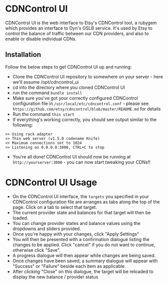 CDNControl UI
===========
CDNControl UI is the web interface to Etsy's CDNControl tool, a rubygem which provides an interface to Dyn's GSLB service. It's used by Etsy to control the balance of traffic between our CDN providers, and also to enable or disable individual CDNs.

Installation
------------

Follow the below steps to get CDNControl UI up and running:

- Clone the CDNControl UI repository to somewhere on your server - here we'll assume /opt/cdncontrol_ui
- cd into the directory where you cloned CDNControl UI
- run the command ```bundle install```
- Make sure you've got your correctly configured CDNControl configuration file in ```/usr/local/etc/cdncontrol.conf``` - please see ```https://github.com/etsy/cdncontrol/blob/master/README.md``` for details
- Run the command ```thin start```
- If everything's working correctly, you should see output similar to the following:

```
>> Using rack adapter
>> Thin web server (v1.5.0 codename Knife)
>> Maximum connections set to 1024
>> Listening on 0.0.0.0:3000, CTRL+C to stop
```

- You're all done! CDNControl UI should now be running at ```http://yourserver:3000``` - you can now start tweaking your CDNs!!



CDNControl UI Usage
================

- On the CDNControl UI interface, the ```targets``` you specified in your CDNControl configuration file are arranges as tabs along the top of the page. Click on a tab to select that target.
- The current provider state and balances for that target will then be loaded.
- You can change provider states and balance values using the dropdowns and sliders provided.
- Once you're happy with your changes, click "Apply Settings"
- You will then be presented with a confirmation dialogue listing the changes to be applied. Click "cancel" if you do not want to continue, otherwise click "Save".
- A progress dialogue will then appear while changes are being saved.
- Once changes have been saved, a summary dialogue will appear with "Success" or "Failure" beside each item as applicable.
- After clicking "Close" on this dialogue, the target will be reloaded to display the new balance / provider status